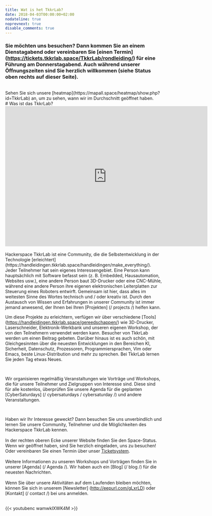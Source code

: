 ```yaml
---
title: Wat is het TkkrLab?
date: 2018-04-03T00:00:00+02:00
nodateline: true
noprevnext: true
disable_comments: true
---
```


<!--- <div style="background: white;margin: 5px;padding:10px;border: 4px dashed #CCCCCC;">
<strong>Corona measures:</strong><p>
Currently all restrictions have been lifted, check the <a href="/corona">corona</a> page for more information. 
</div> --->

### Sie möchten uns besuchen? Dann kommen Sie an einem Dienstagabend oder vereinbaren Sie [einen Termin] (https://tickets.tkkrlab.space/TkkrLab/rondleiding/) für eine Führung am Donnerstagabend. Auch während unserer Öffnungszeiten sind Sie herzlich willkommen (siehe Status oben rechts auf dieser Seite).

<br/>
Sehen Sie sich unsere [heatmap](https://mapall.space/heatmap/show.php?id=TkkrLab) an, um zu sehen, wann wir im Durchschnitt geöffnet haben.

<br/>
# Was ist das TkkrLab?

<iframe src="https://www.google.com/maps/embed?pb=!4v1634670153920!6m8!1m7!1sCAoSLEFGMVFpcE52SzBOTVVDbzk2WURFRFliemwxRkExUHctbXdiMTRid1UwRERL!2m2!1d52.2164307!2d6.820549499999999!3f300.2381792567585!4f-10.856918622841675!5f0.4000000000000002" width="650" height="450" style="border:0;" allowfullscreen="" loading="lazy"></iframe>

<br/>

<br />
Hackerspace TkkrLab ist eine Community, die die Selbstentwicklung in der Technologie [erleichtert](https://handleidingen.tkkrlab.space/handleidingen/make_everything/). Jeder Teilnehmer hat sein eigenes Interessengebiet. Eine Person kann hauptsächlich mit Software befasst sein (z. B. Embedded, Hausautomation, Websites usw.), eine andere Person baut 3D-Drucker oder eine CNC-Mühle, während eine andere Person ihre eigenen elektronischen Leiterplatten zur Steuerung eines Roboters entwirft. Gemeinsam ist hier, dass alles im weitesten Sinne des Wortes technisch und / oder kreativ ist. Durch den Austausch von Wissen und Erfahrungen in unserer Community ist immer jemand anwesend, der Ihnen bei Ihren [Projekten] (/ projects /) helfen kann.

<br>

Um diese Projekte zu erleichtern, verfügen wir über verschiedene [Tools] (https://handleidingen.tkkrlab.space/gereedschappen/) wie 3D-Drucker, Laserschneider, Elektronik-Werkbank und unseren eigenen Workshop, der von den Teilnehmern verwendet werden kann. Besucher von TkkrLab werden um einen Beitrag gebeten. Darüber hinaus ist es auch schön, mit Gleichgesinnten über die neuesten Entwicklungen in den Bereichen KI, Sicherheit, Datenschutz, Prozessoren, Programmiersprachen, Vim oder Emacs, beste Linux-Distribution und mehr zu sprechen. Bei TkkrLab lernen Sie jeden Tag etwas Neues.

<br>

Wir organisieren regelmäßig Veranstaltungen wie Vorträge und Workshops, die für unsere Teilnehmer und Zielgruppen von Interesse sind. Diese sind für alle kostenlos, überprüfen Sie unsere Agenda für die geplanten [CyberSaturdays] (/ cybersaturdays / cybersaturday /) und andere Veranstaltungen.

<br>

Haben wir Ihr Interesse geweckt? Dann besuchen Sie uns unverbindlich und lernen Sie unsere Community, Teilnehmer und die Möglichkeiten des Hackerspace TkkrLab kennen.
<br />
<br />
In der rechten oberen Ecke unserer Website finden Sie den Space-Status. Wenn wir geöffnet haben, sind Sie herzlich eingeladen, uns zu besuchen! Oder vereinbaren Sie einen Termin über unser [Ticketsystem](https://tickets.tkkrlab.space/TkkrLab/rondleiding/).
<br />
<br />
Weitere Informationen zu unseren Workshops und Vorträgen finden Sie in unserer [Agenda] (/ Agenda /). Wir haben auch ein [Blog] (/ blog /) für die neuesten Nachrichten.
<br />
<br />
Wenn Sie über unsere Aktivitäten auf dem Laufenden bleiben möchten, können Sie sich in unserem [Newsletter] (http://eepurl.com/gLxrLD) oder [Kontakt] (/ contact /) bei uns anmelden.
<br />
<br />

{{< youtubenc wamwklXWK4M >}}
